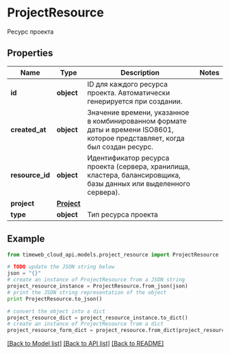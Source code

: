 # ProjectResource

Ресурс проекта

## Properties
Name | Type | Description | Notes
------------ | ------------- | ------------- | -------------
**id** | **object** | ID для каждого ресурса проекта. Автоматически генерируется при создании. | 
**created_at** | **object** | Значение времени, указанное в комбинированном формате даты и времени ISO8601, которое представляет, когда был создан ресурс. | 
**resource_id** | **object** | Идентификатор ресурса проекта (сервера, хранилища, кластера, балансировщика, базы данных или выделенного сервера). | 
**project** | [**Project**](Project.md) |  | 
**type** | **object** | Тип ресурса проекта | 

## Example

```python
from timeweb_cloud_api.models.project_resource import ProjectResource

# TODO update the JSON string below
json = "{}"
# create an instance of ProjectResource from a JSON string
project_resource_instance = ProjectResource.from_json(json)
# print the JSON string representation of the object
print ProjectResource.to_json()

# convert the object into a dict
project_resource_dict = project_resource_instance.to_dict()
# create an instance of ProjectResource from a dict
project_resource_form_dict = project_resource.from_dict(project_resource_dict)
```
[[Back to Model list]](../README.md#documentation-for-models) [[Back to API list]](../README.md#documentation-for-api-endpoints) [[Back to README]](../README.md)


